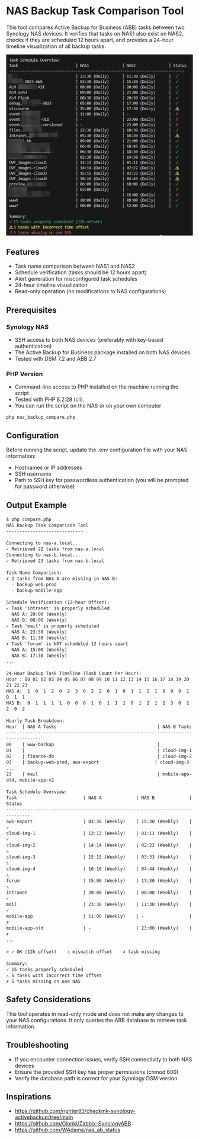 # NAS Backup Task Comparison Tool

This tool compares Active Backup for Business (ABB) tasks between two Synology NAS devices. It verifies that tasks on NAS1 also exist on NAS2, checks if they are scheduled 12 hours apart, and provides a 24-hour timeline visualization of all backup tasks.

![](screenshots/generateTaskScheduleTable.png)


## Features

- Task name comparison between NAS1 and NAS2
- Schedule verification (tasks should be 12 hours apart)
- Alert generation for misconfigured task schedules
- 24-hour timeline visualization
- Read-only operation (no modifications to NAS configurations)

## Prerequisites

### Synology NAS

- SSH access to both NAS devices (preferably with key-based authentication)
- The Active Backup for Business package installed on both NAS devices
- Tested with DSM 7.2 and ABB 2.7

### PHP Version

- Command-line access to PHP installed on the machine running the script
- Tested with PHP 8.2.28 (cli).
- You can run the script on the NAS or on your own computer

```
php nas_backup_compare.php
```

## Configuration

Before running the script, update the .env configuration file with your NAS information:

- Hostnames or IP addresses
- SSH username
- Path to SSH key for passwordless authentication (you will be prompted for password otherwise)

## Output Example

```
$ php compare.php 
NAS Backup Task Comparison Tool
-----------------------------

Connecting to nas-a.local...
✓ Retrieved 22 tasks from nas-a.local
Connecting to nas-b.local...
✓ Retrieved 23 tasks from nas-b.local

Task Name Comparison:
✗ 2 tasks from NAS A are missing in NAS B:
  - backup-web-prod
  - backup-mobile-app

Schedule Verification (12-hour Offset):
✓ Task 'intranet' is properly scheduled
  NAS A: 20:00 (Weekly)
  NAS B: 08:00 (Weekly)
✓ Task 'mail' is properly scheduled
  NAS A: 23:30 (Weekly)
  NAS B: 11:30 (Weekly)
✗ Task 'forum' is NOT scheduled 12 hours apart
  NAS A: 15:00 (Weekly)
  NAS B: 17:30 (Weekly)
...

24-Hour Backup Task Timeline (Task Count Per Hour):
Hour : 00 01 02 03 04 05 06 07 08 09 10 11 12 13 14 15 16 17 18 19 20 21 22 23
NAS A:  1  0  1  2  0  2  3  0  2  2  0  1  0  1  1  2  1  0  0  0  1  0  1  1
NAS B:  0  1  1  1  1  0  0  0  1  0  1  1  1  0  1  2  1  2  3  0  2  2  0  2

Hourly Task Breakdown:
Hour  | NAS A Tasks                                      | NAS B Tasks
-----------------------------------------------------------------------------------
00    | www-backup                                       | 
01    |                                                  | cloud-img-1
02    | finance-db                                       | cloud-img-2
03    | backup-web-prod, aws-export                     | cloud-img-3
...
23    | mail                                             | mobile-app-old, mobile-app-v2

Task Schedule Overview:
Task                         | NAS A             | NAS B             | Status
-------------------------------------------------------------------------------
aws-export                   | 03:30 (Weekly)    | 15:30 (Weekly)    | ✓
cloud-img-1                  | 13:13 (Weekly)    | 01:11 (Weekly)    | ✓
cloud-img-2                  | 14:14 (Weekly)    | 02:22 (Weekly)    | ⚠
cloud-img-3                  | 15:15 (Weekly)    | 03:33 (Weekly)    | ⚠
cloud-img-4                  | 16:16 (Weekly)    | 04:44 (Weekly)    | ⚠
forum                        | 15:00 (Weekly)    | 17:30 (Weekly)    | ⚠
intranet                     | 20:00 (Weekly)    | 08:00 (Weekly)    | ✓
mail                         | 23:30 (Weekly)    | 11:30 (Weekly)    | ✓
mobile-app                   | 11:00 (Weekly)    | -                 | ✗
mobile-app-old               | -                 | 23:00 (Weekly)    | ✗
...

> ✓ OK (12h offset)    ⚠ mismatch offset    ✗ task missing

Summary:
✓ 15 tasks properly scheduled
⚠ 5 tasks with incorrect time offset
✗ 5 tasks missing on one NAS
```


## Safety Considerations

This tool operates in read-only mode and does not make any changes to your NAS configurations. It only queries the ABB database to retrieve task information.

## Troubleshooting

- If you encounter connection issues, verify SSH connectivity to both NAS devices
- Ensure the provided SSH key has proper permissions (chmod 600)
- Verify the database path is correct for your Synology DSM version

## Inspirations

- https://github.com/righter83/checkmk-synology-activebackup/tree/main
- https://github.com/Glonki/Zabbix-SynologyABB
- https://github.com/WAdama/nas_ab_status